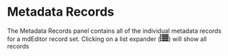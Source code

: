 # Metadata Records

The Metadata Records panel contains all of the individual metadata records for a mdEditor record set. Clicking on a list expander \(![](/assets/symbol_list_16.png)\) will show all records

